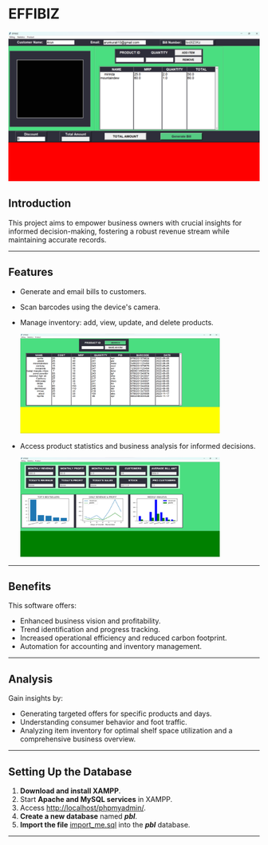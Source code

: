 # EFFIBIZ


<img src="https://github.com/ArunAK111/EFFIBIZ/blob/main/Images/8.png" width="600" height="300" />


## Introduction
This project aims to empower business owners with crucial insights for informed decision-making, fostering a robust revenue stream while maintaining accurate records.

---

## Features
- Generate and email bills to customers.
- Scan barcodes using the device's camera.
- Manage inventory: add, view, update, and delete products.

  
  <img src="https://github.com/ArunAK111/EFFIBIZ/blob/main/Images/7.png" width="400" height="200" />
- Access product statistics and business analysis for informed decisions.

  <img src="https://github.com/ArunAK111/EFFIBIZ/blob/main/Images/3.png" width="400" height="200" />

---

## Benefits
This software offers:
- Enhanced business vision and profitability.
- Trend identification and progress tracking.
- Increased operational efficiency and reduced carbon footprint.
- Automation for accounting and inventory management.

---

## Analysis
Gain insights by:
- Generating targeted offers for specific products and days.
- Understanding consumer behavior and foot traffic.
- Analyzing item inventory for optimal shelf space utilization and a comprehensive business overview.

---

## Setting Up the Database
1. **Download and install XAMPP**.
2. Start **Apache and MySQL services** in XAMPP.
3. Access [http://localhost/phpmyadmin/](http://localhost/phpmyadmin/).
4. **Create a new database** named **_pbl_**.
5. **Import the file** [import_me.sql](https://github.com/sukhmani1303/Billing-and-Business-Management/blob/main/db/import_me.sql) into the **_pbl_** database.

---

